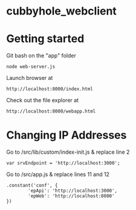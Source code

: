 cubbyhole_webclient
===================

# Getting started

Git bash on the "app" folder

	node web-server.js

Launch browser at 
	
	http://localhost:8000/index.html

Check out the file explorer at

    http://localhost:8000/webapp.html

# Changing IP Addresses

Go to /src/lib/custom/index-init.js & replace line 2

	var srvEndpoint = 'http://localhost:3000';

Go to /src/app.js & replace lines 11 and 12

	.constant('conf', {
    		'epApi': 'http://localhost:3000',
    		'epWeb': 'http://localhost:8000'
  	})